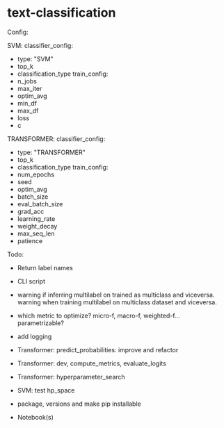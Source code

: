 # text-classification

Config:

SVM:
classifier_config:
- type: "SVM"
- top_k
- classification_type
train_config:
- n_jobs
- max_iter
- optim_avg
- min_df
- max_df
- loss
- c

TRANSFORMER:
classifier_config:
- type: "TRANSFORMER"
- top_k
- classification_type
train_config:
- num_epochs
- seed
- optim_avg
- batch_size
- eval_batch_size
- grad_acc
- learning_rate
- weight_decay
- max_seq_len
- patience


Todo:
- Return label names
- CLI script

- warning if inferring multilabel on trained as multiclass and viceversa. warning when training multilabel on multiclass dataset and viceversa.
- which metric to optimize? micro-f, macro-f, weighted-f... parametrizable?
- add logging
- Transformer: predict_probabilities: improve and refactor
- Transformer: dev, compute_metrics, evaluate_logits
- Transformer: hyperparameter_search
- SVM: test hp_space
- package, versions and make pip installable
- Notebook(s)